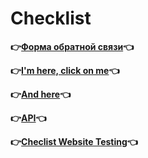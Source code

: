 # **Checklist** 

**:point_right:[Форма обратной связи](https://github.com/ViacheslavQApro/Checklists/blob/master/PDF/Chec-klist.pdf):point_left:** 

**:point_right:[I'm here, click on me](https://github.com/ViacheslavQApro/Checklists/blob/master/PDF/checklist_example.pdf):point_left:**

**:point_right:[And here](https://github.com/ViacheslavQApro/Checklists/blob/master/PDF/ChecklistAli_1.pdf):point_left:**

**:point_right:[API](https://github.com/ViacheslavQApro/Checklist_API):point_left:** 

**:point_right:[Checlist Website Testing](https://github.com/ViacheslavQApro/Checklists/blob/master/PDF/Checlist_Website_Testing_for_GIT.pdf):point_left:**